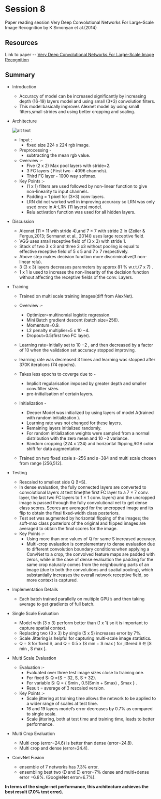 # Session 8
 Paper reading session Very Deep Convolutional Networks For Large-Scale Image Recognition by K Simonyan et al.(2014)
 ## Resources
 Link to paper -- [Very Deep Convolutional Networks For Large-Scale Image Recognition](https://arxiv.org/pdf/1409.1556.pdf)
 ## Summary
 * Introduction

   * Accuracy of model can be increased significantly by increasing depth (16-19) layers model and using small (3*3) convolution filters.
   * This model basically improves Alexnet model by using small filters,small strides and using better cropping and scaling.

 * Architecture

    ![alt text](https://neurohive.io/wp-content/uploads/2018/11/Capture-564x570.jpg)

    * Input :
       *  fixed size 224 x 224 rgb image.
    * Preprocessing -
       * subtracting the mean rgb value.
    * Overview :-
       * Five (2 x 2) Max pool layers with stride=2.
       * 3 FC layers ( First two - 4096 channels).
       * Third FC layer - 1000 way softmax.
    * Key Points :-
       *  (1 x 1) filters are used followed by non-linear function to give non-linearity to input channels.
       * Padding = 1 pixel for (3*3) conv layers.
       *  LRN did not worked well in improving accuracy so LRN was only used once in A-LRN (11 layers) model.
       *  Relu activation function was used for all hidden layers.


 * Discussion

     * Alexnet (11 × 11 with stride 4),and 7 × 7 with stride 2 in (Zeiler & Fergus,2013; Sermanet et al., 2014)) uses large receptive field.
     *   VGG uses small receptive field of (3 x 3) with stride 1.
     * Stack of two 3 x 3 and three 3 x3  without pooling is equal to effective receptive field of 5 x 5 and 7 x 7 respectively.
     * Above step makes decision function more discriminative(3 non-linear relu).
     * 3 (3 x 3) layers decreases parameters by approx 81 % w.r.t.(7 x 7) .
     * 1 x 1 is used to increase the non-linearity of the decision function without affecting the receptive fields of the conv. Layers.


* Training

    * Trained on multi scale training images(diff from AlexNet).
    * Overview :-
       * Optimizer=multinomial logistic regression.
       *  Mini Batch gradient descent (batch size=256).
       *  Momentum=0.9.
       * L2 penalty multiplier=5 x 10 −4.
       *  Dropout=0.5(first two FC layer).
    * Learning rate=Initially set to 10 −2 , and then decreased by a factor of 10 when the validation set accuracy stopped improving.
    * learning rate was decreased 3 times and learning was stopped after 370K iterations (74 epochs).
    * Takes less epochs to coverge due to -
      * Implicit regularisation imposed by greater depth and smaller conv.filter sizes.
      * pre-initialisation of certain layers.

    * Initialization -
       *  Deeper Model was initialized by using layers of model A(trained with random initialization ).
       * Learning rate was not changed for these layers.
       * Remaining layers initialized randomly.
       * For random initialization weights were sampled from a normal distribution
with the zero mean and 10 −2 variance.
       * Random cropping (224 x 224) and horizontal flipping,RGB color shift  for data augmentation.
    * Trained on two fixed scale s=256 and s=384 and multi scale chosen from range [256,512].


* Testing

    *  Rescaled to smallest side Q (!=S).
    * In dense evaluation, the fully connected layers are converted to convolutional layers at test time(the first FC layer to a 7 × 7
conv. layer, the last two FC layers to 1 × 1 conv. layers) and the uncropped image is passed through the fully convolutional net to get dense class scores. Scores are averaged for the uncropped image and its flip to obtain the final fixed-width class posteriors.
    * Test set was augmented by horizontal flipping of the images;
the soft-max class posteriors of the original and flipped images are averaged to obtain the final scores
for the image.
    * Key Points :-
       * Using more than one values of Q for same S increased accuracy.
       * Multi-crop evaluation is complementary to dense evaluation due
to different convolution boundary conditions:when applying a ConvNet to a crop, the convolved
feature maps are padded with zeros, while in the case of dense evaluation the padding for the same
crop naturally comes from the neighbouring parts of an image (due to both the convolutions and
spatial pooling), which substantially increases the overall network receptive field, so more context
is captured.


* Implementation Details

    * Each batch trained parallelly on multiple GPU’s and then taking average to get gradients of full batch.


* Single  Scale Evaluation

    * Model with (3 x 3) perform better than (1 x 1)  so it is important to capture spatial context.
    * Replacing two (3 x 3) by single (5 x 5)  increases error by 7%.
    * Scale Jittering is helpful for capturing multi-scale image statistics.
    * Q = S for fixed S, and Q = 0.5 x (S min + S max ) for jittered S ∈ [S min , S max ].


 * Multi Scale Evaluation

    * Evaluation :-
       * Evaluated over three test image sizes close to training one.
       * For fixed S: Q ={S − 32, S, S + 32}.
       * For variable S: Q = {  Smin  , 0.5(Smin + Smax)     , Smax    } .
       * Result = average of 3 rescaled version.
    * Key Points :-
       * Scale jittering at training time allows the network to be applied to a wider range of scales at test time.
       * 16 and 19 layers model’s error decreases by 0.7% as compared to single scale.
       * Scale jittering, both at test time and training time, leads to better performance.

* Multi Crop Evaluation

    * Multi crop (error=24.6) is better than dense (error=24.8).
    * Multi crop and dense (error=24.4).


* ConvNet Fusion

    * ensemble of 7 networks has 7.3% error.
    * ensembling best two (D and E)  error=7% dense and multi+dense error =6.8%.
(GoogleNet error=6.7%).

**In terms of the single-net performance, this architecture achieves the best
result (7.0% test error).**

